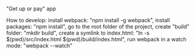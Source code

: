 "Get up or pay" app

How to develop:
install webpack: "npm install -g webpack",
install packages: "npm install",
go to the root folder of the project,
create "build" folder: "mkdir build",
create a symlink to index.html: "ln -s $(pwd)/src/index.html $(pwd)/build/index.html",
run webpack in a watch mode: "webpack --watch"